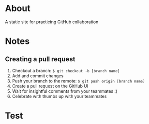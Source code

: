 # About
A static site for practicing GitHub collaboration 

# Notes
## Creating a pull request
1. Checkout a branch: `$ git checkout -b [branch name]`
2. Add and commit changes 
3. Push your branch to the remote: `$ git push origin [branch name]`
4. Create a pull request on the GitHub UI
5. Wait for insightful comments from your teammates :)
6. Celebrate with thumbs up with your teammates 

# Test
